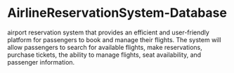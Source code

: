 # AirlineReservationSystem-Database
airport reservation system that provides an efficient and user-friendly platform for passengers to book and manage their flights. The system will allow passengers to search for available flights, make reservations, purchase tickets, the ability to manage flights, seat availability, and passenger information.
